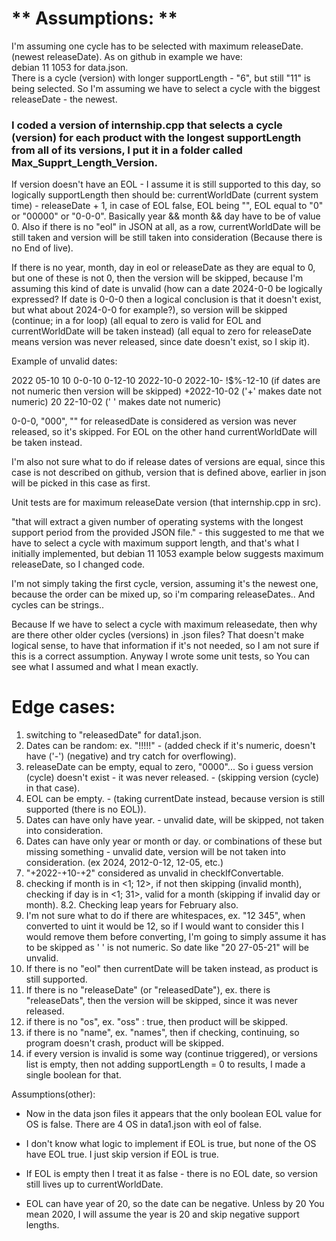 # ** Assumptions: ** 

I'm assuming one cycle has to be selected with maximum releaseDate. (newest releaseDate). As on github in example we have: <br/>
debian 11 1053 for data.json. <br/>
There is a cycle (version) with longer supportLength - "6", but still "11" is being selected. So I'm assuming we have to select a cycle with the biggest releaseDate - the newest.

### I coded a version of internship.cpp that selects a cycle (version) for each product with the longest supportLength from all of its versions, I put it in a folder called Max_Supprt_Length_Version.

If version doesn't have an EOL - I assume it is still supported to this day, so logically supportLength then should be: currentWorldDate (current system time) - releaseDate + 1, in case of EOL false, EOL being "", EOL equal to "0" or "00000" or "0-0-0". Basically year && month && day have to be of value 0.
Also if there is no "eol" in JSON at all, as a row, currentWorldDate will be still taken and version will be still taken into consideration (Because there is no End of live).

If there is no year, month, day in eol or releaseDate as they are equal to 0, but one of these is not 0, then the version will be skipped, because I'm assuming this kind of date is unvalid (how can a date 2024-0-0 be logically expressed? If date is 0-0-0 then a logical conclusion is that it doesn't exist, but what about 2024-0-0 for example?), so version will be skipped (continue; in a for loop) (all equal to zero is valid for EOL and currentWorldDate will be taken instead) (all equal to zero for releaseDate means version was never released, since date doesn't exist, so I skip it).

Example of unvalid dates:

2022
05-10
10
0-0-10
0-12-10
2022-10-0
2022-10-
!$%-12-10 (if dates are not numeric then version will be skipped)
+2022-10-02 ('+' makes date not numeric)
20 22-10-02 (' ' makes date not numeric)

0-0-0, "000", "" for releasedDate is considered as version was never released, so it's skipped.
For EOL on the other hand currentWorldDate will be taken instead. 


I'm also not sure what to do if release dates of versions are equal, since this case is not described on github, version that is defined above, earlier in json will be picked in this case as first.

Unit tests are for maximum releaseDate version (that internship.cpp in src).

"that will extract a given number of operating systems with the longest support period from the provided JSON file." -
this suggested to me that we have to select a cycle with maximum support length, and that's what I initially implemented, but debian 11 1053 example below suggests maximum releaseDate, so I changed code.


I'm not simply taking the first cycle, version, assuming it's the newest one, because the order can be mixed up, so i'm comparing releaseDates..
And cycles can be strings..

Because If we have to select a cycle with maximum releasedate, then why are there other older cycles (versions) in .json files? That doesn't make logical sense, to have that information if it's not needed, so I am not sure if this is a correct assumption. Anyway I wrote some unit tests, so You can see what I assumed and what I mean exactly.

# Edge cases:

1. switching to "releasedDate" for data1.json.
2. Dates can be random: ex. "!!!!!" - (added check if it's numeric, doesn't have ('-') (negative) and try catch for overflowing).
3. releaseDate can be empty, equal to zero, "0000"... So i guess version (cycle) doesn't exist - it was never released. - (skipping version (cycle) in that case).
4. EOL can be empty. - (taking currentDate instead, because version is still supported (there is no EOL)).
5. Dates can have only have year. - unvalid date, will be skipped, not taken into consideration.
6. Dates can have only year or month or day. or combinations of these but missing something - unvalid date, version will be not taken into consideration. (ex 2024, 2012-0-12, 12-05, etc.)
7. "+2022-+10-+2" considered as unvalid in checkIfConvertable.
8. checking if month is in <1; 12>, if not then skipping (invalid month), checking if day is in <1; 31>, valid for a month (skipping if invalid day or month).
8.2. Checking leap years for February also.
9. I'm not sure what to do if there are whitespaces, ex. "12 345", when converted to uint it would be 12, so if I would want to consider this I would remove them before converting, I'm going to simply assume it has to be skipped as ' ' is not numeric. So date like "20 27-05-21" will be unvalid.
10. If there is no "eol" then currentDate will be taken instead, as product is still supported.
11. If there is no  "releaseDate" (or "releasedDate"), ex. there is "releaseDats", then the version will be skipped, since it was never released. 
12. if there is no "os", ex. "oss" : true, then product will be skipped.
13. if there is no "name", ex. "names", then if checking, continuing, so program doesn't crash, product will be skipped.
14. if every version is invalid is some way (continue triggered), or versions list is empty, then not adding supportLength = 0 to results, I made a single boolean for that.

Assumptions(other):

- Now in the data json files it appears that the only boolean EOL value for OS is false. There are 4 OS in data1.json with eol of false.
- I don't know what logic to implement if EOL is true, but none of the OS have EOL true. I just skip version if EOL is true.
          
- If EOL is empty then I treat it as false - there is no EOL date, so version still lives up to currentWorldDate.
- EOL can have year of 20, so the date can be negative. Unless by 20 You mean 2020, I will assume the year is 20 and skip negative support lengths.


